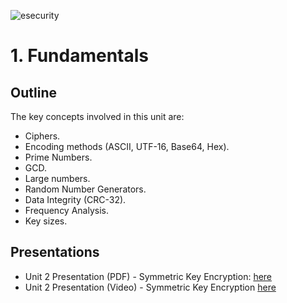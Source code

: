 ![esecurity](https://raw.githubusercontent.com/billbuchanan/appliedcrypto/main/z_associated/esecurity_graphics.png)

# 1. Fundamentals

## Outline
The key concepts involved in this unit are:

* Ciphers.
* Encoding methods (ASCII, UTF-16, Base64, Hex).
* Prime Numbers.
* GCD.
* Large numbers.
* Random Number Generators.
* Data Integrity (CRC-32).
* Frequency Analysis.
* Key sizes.

## Presentations

* Unit 2 Presentation (PDF) - Symmetric Key Encryption: [here](https://github.com/billbuchanan/appliedcrypto/blob/master/unit01_cipher_fundamentals/lecture/chapter01_ciphers_fundamentals.pdf)
* Unit 2 Presentation (Video) - Symmetric Key Encryption [here](https://www.youtube.com/watch?v=zqmjUpJNcJA)
<!-- * Unit 2 Presentation (Lecture - Video) - Symmetric Key Encryption: [here](https://www.youtube.com/watch?v=3hkRjzl8B8w).  -->

